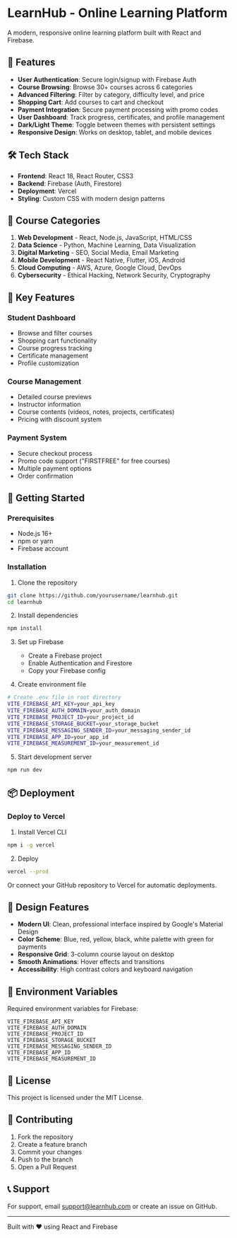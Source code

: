 # LearnHub - Online Learning Platform

A modern, responsive online learning platform built with React and Firebase.

## 🚀 Features

- **User Authentication**: Secure login/signup with Firebase Auth
- **Course Browsing**: Browse 30+ courses across 6 categories
- **Advanced Filtering**: Filter by category, difficulty level, and price
- **Shopping Cart**: Add courses to cart and checkout
- **Payment Integration**: Secure payment processing with promo codes
- **User Dashboard**: Track progress, certificates, and profile management
- **Dark/Light Theme**: Toggle between themes with persistent settings
- **Responsive Design**: Works on desktop, tablet, and mobile devices

## 🛠️ Tech Stack

- **Frontend**: React 18, React Router, CSS3
- **Backend**: Firebase (Auth, Firestore)
- **Deployment**: Vercel
- **Styling**: Custom CSS with modern design patterns

## 📱 Course Categories

1. **Web Development** - React, Node.js, JavaScript, HTML/CSS
2. **Data Science** - Python, Machine Learning, Data Visualization
3. **Digital Marketing** - SEO, Social Media, Email Marketing
4. **Mobile Development** - React Native, Flutter, iOS, Android
5. **Cloud Computing** - AWS, Azure, Google Cloud, DevOps
6. **Cybersecurity** - Ethical Hacking, Network Security, Cryptography

## 🎯 Key Features

### Student Dashboard
- Browse and filter courses
- Shopping cart functionality
- Course progress tracking
- Certificate management
- Profile customization

### Course Management
- Detailed course previews
- Instructor information
- Course contents (videos, notes, projects, certificates)
- Pricing with discount system

### Payment System
- Secure checkout process
- Promo code support ("FIRSTFREE" for free courses)
- Multiple payment options
- Order confirmation

## 🚀 Getting Started

### Prerequisites
- Node.js 16+ 
- npm or yarn
- Firebase account

### Installation

1. Clone the repository
```bash
git clone https://github.com/yourusername/learnhub.git
cd learnhub
```

2. Install dependencies
```bash
npm install
```

3. Set up Firebase
   - Create a Firebase project
   - Enable Authentication and Firestore
   - Copy your Firebase config

4. Create environment file
```bash
# Create .env file in root directory
VITE_FIREBASE_API_KEY=your_api_key
VITE_FIREBASE_AUTH_DOMAIN=your_auth_domain
VITE_FIREBASE_PROJECT_ID=your_project_id
VITE_FIREBASE_STORAGE_BUCKET=your_storage_bucket
VITE_FIREBASE_MESSAGING_SENDER_ID=your_messaging_sender_id
VITE_FIREBASE_APP_ID=your_app_id
VITE_FIREBASE_MEASUREMENT_ID=your_measurement_id
```

5. Start development server
```bash
npm run dev
```

## 📦 Deployment

### Deploy to Vercel

1. Install Vercel CLI
```bash
npm i -g vercel
```

2. Deploy
```bash
vercel --prod
```

Or connect your GitHub repository to Vercel for automatic deployments.

## 🎨 Design Features

- **Modern UI**: Clean, professional interface inspired by Google's Material Design
- **Color Scheme**: Blue, red, yellow, black, white palette with green for payments
- **Responsive Grid**: 3-column course layout on desktop
- **Smooth Animations**: Hover effects and transitions
- **Accessibility**: High contrast colors and keyboard navigation

## 🔧 Environment Variables

Required environment variables for Firebase:

```
VITE_FIREBASE_API_KEY
VITE_FIREBASE_AUTH_DOMAIN
VITE_FIREBASE_PROJECT_ID
VITE_FIREBASE_STORAGE_BUCKET
VITE_FIREBASE_MESSAGING_SENDER_ID
VITE_FIREBASE_APP_ID
VITE_FIREBASE_MEASUREMENT_ID
```

## 📄 License

This project is licensed under the MIT License.

## 🤝 Contributing

1. Fork the repository
2. Create a feature branch
3. Commit your changes
4. Push to the branch
5. Open a Pull Request

## 📞 Support

For support, email support@learnhub.com or create an issue on GitHub.

---

Built with ❤️ using React and Firebase